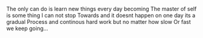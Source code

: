 The only can do is learn new things every day becoming 
The master of self is some thing I can not stop
Towards and it doesnt happen on one day its a gradual 
Process and continous hard work but no matter how slow
Or fast we keep going...
